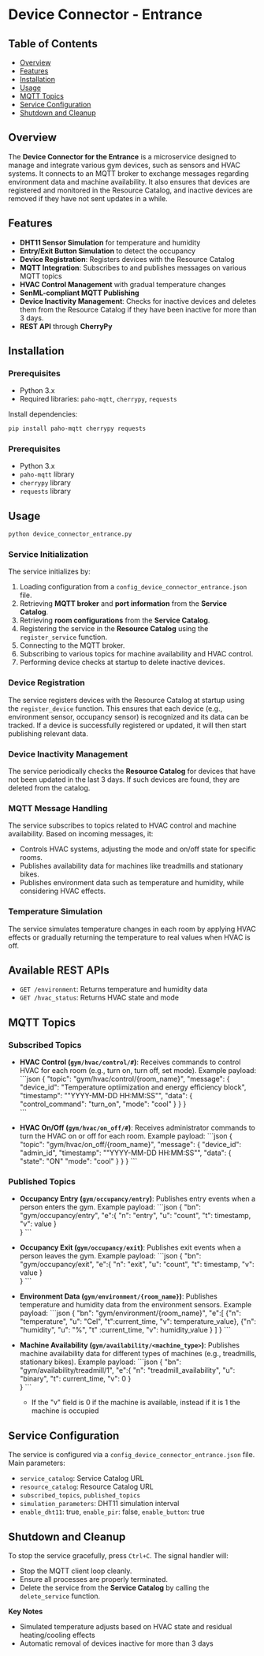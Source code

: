 # Device Connector - Entrance

## Table of Contents
- [Overview](#overview)
- [Features](#features)
- [Installation](#installation)
- [Usage](#usage)
- [MQTT Topics](#mqtt-topics)
- [Service Configuration](#service-configuration)
- [Shutdown and Cleanup](#shutdown-and-cleanup)

## Overview
The **Device Connector for the Entrance** is a microservice designed to manage and integrate various gym devices, such as sensors and HVAC systems. It connects to an MQTT broker to exchange messages regarding environment data and machine availability. It also ensures that devices are registered and monitored in the Resource Catalog, and inactive devices are removed if they have not sent updates in a while.

## Features
- **DHT11 Sensor Simulation** for temperature and humidity
- **Entry/Exit Button Simulation** to detect the occupancy
- **Device Registration**: Registers devices with the Resource Catalog
- **MQTT Integration**: Subscribes to and publishes messages on various MQTT topics
- **HVAC Control Management** with gradual temperature changes
- **SenML-compliant MQTT Publishing**
- **Device Inactivity Management**: Checks for inactive devices and deletes them from the Resource Catalog if they have been inactive for more than 3 days.
- **REST API** through **CherryPy**

## Installation
### Prerequisites
- Python 3.x
- Required libraries: `paho-mqtt`, `cherrypy`, `requests`

Install dependencies:
```bash
pip install paho-mqtt cherrypy requests
```

### Prerequisites
- Python 3.x
- `paho-mqtt` library
- `cherrypy` library
- `requests` library

## Usage
```bash
python device_connector_entrance.py
```

### Service Initialization
The service initializes by:
1. Loading configuration from a `config_device_connector_entrance.json` file.
2. Retrieving **MQTT broker** and **port information** from the **Service Catalog**.
3. Retrieving **room configurations** from the **Service Catalog**.
4. Registering the service in the **Resource Catalog** using the `register_service` function.
5. Connecting to the MQTT broker.
6. Subscribing to various topics for machine availability and HVAC control.
7. Performing device checks at startup to delete inactive devices.

### Device Registration
The service registers devices with the Resource Catalog at startup using the `register_device` function. This ensures that each device (e.g., environment sensor, occupancy sensor) is recognized and its data can be tracked. If a device is successfully registered or updated, it will then start publishing relevant data.

### Device Inactivity Management
The service periodically checks the **Resource Catalog** for devices that have not been updated in the last 3 days. If such devices are found, they are deleted from the catalog.

### MQTT Message Handling
The service subscribes to topics related to HVAC control and machine availability. Based on incoming messages, it:
- Controls HVAC systems, adjusting the mode and on/off state for specific rooms.
- Publishes availability data for machines like treadmills and stationary bikes.
- Publishes environment data such as temperature and humidity, while considering HVAC effects.
  
### Temperature Simulation
The service simulates temperature changes in each room by applying HVAC effects or gradually returning the temperature to real values when HVAC is off.

## Available REST APIs
- `GET /environment`: Returns temperature and humidity data
- `GET /hvac_status`: Returns HVAC state and mode

## MQTT Topics

### Subscribed Topics
- **HVAC Control (`gym/hvac/control/#`)**: Receives commands to control HVAC for each room (e.g., turn on, turn off, set mode).
  Example payload:
  \```json
  {
    "topic": "gym/hvac/control/{room_name}",
    "message": {
      "device_id": "Temperature optiimization and energy efficiency block",
      "timestamp": ""YYYY-MM-DD HH:MM:SS"",
      "data": {
        "control_command": "turn_on",
        "mode": "cool"
      }
    }
  }  
  \```

- **HVAC On/Off (`gym/hvac/on_off/#`)**: Receives administrator commands to turn the HVAC on or off for each room.
  Example payload:
  \```json
  {
    "topic": "gym/hvac/on_off/{room_name}",
    "message": {
      "device_id": "admin_id",
      "timestamp": ""YYYY-MM-DD HH:MM:SS"",
      "data": {
        "state": "ON"
        "mode": "cool"
      }
    }
  } 
  \```

### Published Topics
- **Occupancy Entry (`gym/occupancy/entry`)**: Publishes entry events when a person enters the gym.
  Example payload:
  \```json
  {
    "bn": "gym/occupancy/entry",
    "e":{ "n": "entry",
          "u": "count",
          "t": timestamp,
          "v": value
        }  
  }
  \```

- **Occupancy Exit (`gym/occupancy/exit`)**: Publishes exit events when a person leaves the gym.
  Example payload:
  \```json
  {
    "bn": "gym/occupancy/exit",
    "e":{ "n": "exit",
          "u": "count",
          "t": timestamp,
          "v": value
        }  
  }
  \```

- **Environment Data (`gym/environment/{room_name}`)**: Publishes temperature and humidity data from the environment sensors.
  Example payload:
  \```json
  {
    "bn": "gym/environment/{room_name}",
    "e":[
      {"n": "temperature",
       "u": "Cel",
       "t":current_time,
       "v": temperature_value},
      {"n": "humidity",
       "u": "%",
       "t" :current_time,
       "v": humidity_value
      } 
    ]
  }
  \```

- **Machine Availability (`gym/availability/<machine_type>`)**: Publishes machine availability data for different types of machines (e.g., treadmills, stationary bikes).
  Example payload:
  \```json
    {
    "bn": "gym/availability/treadmill/1",
    "e":{ "n": "treadmill_availability",
          "u": "binary",
          "t": current_time,
          "v": 0
        }  
    }
    \```
  - If the "v" field is 0 if the machine is available, instead if it is 1 the machine is occupied

## Service Configuration
The service is configured via a `config_device_connector_entrance.json` file.
Main parameters:
- `service_catalog`: Service Catalog URL
- `resource_catalog`: Resource Catalog URL
- `subscribed_topics`, `published_topics`
- `simulation_parameters`: DHT11 simulation interval
- `enable_dht11`: true, `enable_pir`: false, `enable_button`: true

## Shutdown and Cleanup
To stop the service gracefully, press `Ctrl+C`. The signal handler will:
- Stop the MQTT client loop cleanly.
- Ensure all processes are properly terminated.
- Delete the service from the **Service Catalog** by calling the `delete_service` function.

**Key Notes**
- Simulated temperature adjusts based on HVAC state and residual heating/cooling effects
- Automatic removal of devices inactive for more than 3 days
